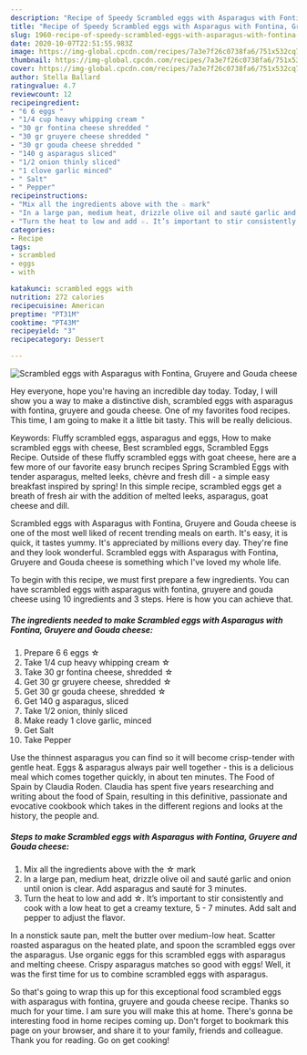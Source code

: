 ```yaml
---
description: "Recipe of Speedy Scrambled eggs with Asparagus with Fontina, Gruyere and Gouda cheese"
title: "Recipe of Speedy Scrambled eggs with Asparagus with Fontina, Gruyere and Gouda cheese"
slug: 1960-recipe-of-speedy-scrambled-eggs-with-asparagus-with-fontina-gruyere-and-gouda-cheese
date: 2020-10-07T22:51:55.983Z
image: https://img-global.cpcdn.com/recipes/7a3e7f26c0738fa6/751x532cq70/scrambled-eggs-with-asparagus-with-fontina-gruyere-and-gouda-cheese-recipe-main-photo.jpg
thumbnail: https://img-global.cpcdn.com/recipes/7a3e7f26c0738fa6/751x532cq70/scrambled-eggs-with-asparagus-with-fontina-gruyere-and-gouda-cheese-recipe-main-photo.jpg
cover: https://img-global.cpcdn.com/recipes/7a3e7f26c0738fa6/751x532cq70/scrambled-eggs-with-asparagus-with-fontina-gruyere-and-gouda-cheese-recipe-main-photo.jpg
author: Stella Ballard
ratingvalue: 4.7
reviewcount: 12
recipeingredient:
- "6 6 eggs "
- "1/4 cup heavy whipping cream "
- "30 gr fontina cheese shredded "
- "30 gr gruyere cheese shredded "
- "30 gr gouda cheese shredded "
- "140 g asparagus sliced"
- "1/2 onion thinly sliced"
- "1 clove garlic minced"
- " Salt"
- " Pepper"
recipeinstructions:
- "Mix all the ingredients above with the ☆ mark"
- "In a large pan, medium heat, drizzle olive oil and sauté garlic and onion until onion is clear. Add asparagus and sauté for 3 minutes."
- "Turn the heat to low and add ☆. It’s important to stir consistently and cook with a low heat to get a creamy texture, 5 - 7 minutes. Add salt and pepper to adjust the flavor."
categories:
- Recipe
tags:
- scrambled
- eggs
- with

katakunci: scrambled eggs with 
nutrition: 272 calories
recipecuisine: American
preptime: "PT31M"
cooktime: "PT43M"
recipeyield: "3"
recipecategory: Dessert

---
```



![Scrambled eggs with Asparagus with Fontina, Gruyere and Gouda cheese](https://img-global.cpcdn.com/recipes/7a3e7f26c0738fa6/751x532cq70/scrambled-eggs-with-asparagus-with-fontina-gruyere-and-gouda-cheese-recipe-main-photo.jpg)

Hey everyone, hope you're having an incredible day today. Today, I will show you a way to make a distinctive dish, scrambled eggs with asparagus with fontina, gruyere and gouda cheese. One of my favorites food recipes. This time, I am going to make it a little bit tasty. This will be really delicious.

Keywords: Fluffy scrambled eggs, asparagus and eggs, How to make scrambled eggs with cheese, Best scrambled eggs, Scrambled Eggs Recipe. Outside of these fluffy scrambled eggs with goat cheese, here are a few more of our favorite easy brunch recipes Spring Scrambled Eggs with tender asparagus, melted leeks, chèvre and fresh dill - a simple easy breakfast inspired by spring! In this simple recipe, scrambled eggs get a breath of fresh air with the addition of melted leeks, asparagus, goat cheese and dill.

Scrambled eggs with Asparagus with Fontina, Gruyere and Gouda cheese is one of the most well liked of recent trending meals on earth. It's easy, it is quick, it tastes yummy. It's appreciated by millions every day. They're fine and they look wonderful. Scrambled eggs with Asparagus with Fontina, Gruyere and Gouda cheese is something which I've loved my whole life.


To begin with this recipe, we must first prepare a few ingredients. You can have scrambled eggs with asparagus with fontina, gruyere and gouda cheese using 10 ingredients and 3 steps. Here is how you can achieve that.

<!--inarticleads1-->

##### The ingredients needed to make Scrambled eggs with Asparagus with Fontina, Gruyere and Gouda cheese:

1. Prepare 6 6 eggs ☆
1. Take 1/4 cup heavy whipping cream ☆
1. Take 30 gr fontina cheese, shredded ☆
1. Get 30 gr gruyere cheese, shredded ☆
1. Get 30 gr gouda cheese, shredded ☆
1. Get 140 g asparagus, sliced
1. Take 1/2 onion, thinly sliced
1. Make ready 1 clove garlic, minced
1. Get  Salt
1. Take  Pepper


Use the thinnest asparagus you can find so it will become crisp-tender with gentle heat. Eggs &amp; asparagus always pair well together - this is a delicious meal which comes together quickly, in about ten minutes. The Food of Spain by Claudia Roden. Claudia has spent five years researching and writing about the food of Spain, resulting in this definitive, passionate and evocative cookbook which takes in the different regions and looks at the history, the people and. 

<!--inarticleads2-->

##### Steps to make Scrambled eggs with Asparagus with Fontina, Gruyere and Gouda cheese:

1. Mix all the ingredients above with the ☆ mark
1. In a large pan, medium heat, drizzle olive oil and sauté garlic and onion until onion is clear. Add asparagus and sauté for 3 minutes.
1. Turn the heat to low and add ☆. It’s important to stir consistently and cook with a low heat to get a creamy texture, 5 - 7 minutes. Add salt and pepper to adjust the flavor.


In a nonstick saute pan, melt the butter over medium-low heat. Scatter roasted asparagus on the heated plate, and spoon the scrambled eggs over the asparagus. Use organic eggs for this scrambled eggs with asparagus and melting cheese. Crispy asparagus matches so good with eggs! Well, it was the first time for us to combine scrambled eggs with asparagus. 

So that's going to wrap this up for this exceptional food scrambled eggs with asparagus with fontina, gruyere and gouda cheese recipe. Thanks so much for your time. I am sure you will make this at home. There's gonna be interesting food in home recipes coming up. Don't forget to bookmark this page on your browser, and share it to your family, friends and colleague. Thank you for reading. Go on get cooking!
